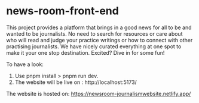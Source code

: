 # news-room-front-end

This project provides a platform that brings in a good news for all to be and wanted to be journalists. No need to search for resources or care about who will read and judge your practice writings or how to connect with other practising journalists. We have nicely curated everything at one spot to make it your one stop destination. Excited? Dive in for some fun!

To have a look:

1. Use pnpm install > pnpm run dev.
2. The website will be live on : http://localhost:5173/

The website is hosted on: https://newsroom-journalismwebsite.netlify.app/
